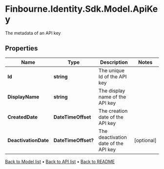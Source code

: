 # Finbourne.Identity.Sdk.Model.ApiKey
The metadata of an API key

## Properties

Name | Type | Description | Notes
------------ | ------------- | ------------- | -------------
**Id** | **string** | The unique Id of the API key | 
**DisplayName** | **string** | The display name of the API key | 
**CreatedDate** | **DateTimeOffset** | The creation date of the API key | 
**DeactivationDate** | **DateTimeOffset?** | The deactivation date of the API key | [optional] 

[Back to Model list](../README.md#documentation-for-models) &#8226; [Back to API list](../README.md#documentation-for-api-endpoints) &#8226; [Back to README](../README.md)

